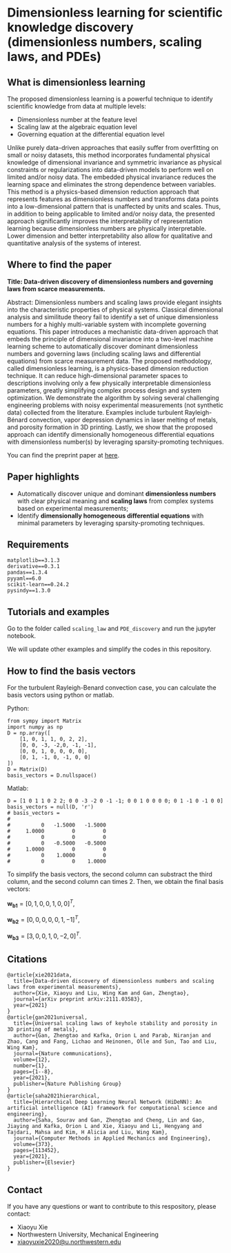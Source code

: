 # Dimensionless learning for scientific knowledge discovery (dimensionless numbers, scaling laws, and PDEs)

## What is dimensionless learning

The proposed dimensionless learning is a powerful technique to identify scientific knowledge from data at multiple levels: 

- Dimensionless number at the feature level
- Scaling law at the algebraic equation level
- Governing equation at the differential equation level

Unlike purely data-driven approaches that easily suffer from overfitting on small or noisy datasets, this method incorporates fundamental physical knowledge of dimensional invariance and symmetric invariance as physical constraints or regularizations into data-driven models to perform well on limited and/or noisy data. The embedded physical invariance reduces the learning space and eliminates the strong dependence between variables. This method is a physics-based dimension reduction approach that represents features as dimensionless numbers and transforms data points into a low-dimensional pattern that is unaffected by units and scales. Thus, in addition to being applicable to limited and/or noisy data, the presented approach significantly improves the interpretability of representation learning because dimensionless numbers are physically interpretable. Lower dimension and better interpretability also allow for qualitative and quantitative analysis of the systems of interest. 

## Where to find the paper

**Title: Data-driven discovery of dimensionless numbers and governing laws from scarce measurements.** 

Abstract:
Dimensionless numbers and scaling laws provide elegant insights into the characteristic properties of physical systems. Classical dimensional analysis and similitude theory fail to identify a set of unique dimensionless numbers for a highly multi-variable system with incomplete governing equations. This paper introduces a mechanistic data-driven approach that embeds the principle of dimensional invariance into a two-level machine learning scheme to automatically discover dominant dimensionless numbers and governing laws (including scaling laws and differential equations) from scarce measurement data. The proposed methodology, called dimensionless learning, is a physics-based dimension reduction technique. It can reduce high-dimensional parameter spaces to descriptions involving only a few physically interpretable dimensionless parameters, greatly simplifying complex process design and system optimization. We demonstrate the algorithm by solving several challenging engineering problems with noisy experimental measurements (not synthetic data) collected from the literature. Examples include turbulent Rayleigh-Bénard convection, vapor depression dynamics in laser melting of metals, and porosity formation in 3D printing. Lastly, we show that the proposed approach can identify dimensionally homogeneous differential equations with dimensionless number(s) by leveraging sparsity-promoting techniques.

You can find the preprint paper at [here](http://arxiv.org/abs/2111.03583).

## Paper highlights

- Automatically discover unique and dominant **dimensionless numbers** with clear physical meaning and **scaling laws** from complex systems based on experimental measurements;
- Identify **dimensionally homogeneous differential equations** with minimal parameters by leveraging sparsity-promoting techniques.

## Requirements
```
matplotlib==3.1.3
derivative==0.3.1
pandas==1.3.4
pyyaml==6.0
scikit-learn==0.24.2
pysindy==1.3.0
```

## Tutorials and examples

Go to the folder called `scaling_law` and `PDE_discovery` and run the jupyter notebook.

We will update other examples and simplify the codes in this repository.

## How to find the basis vectors
For the turbulent Rayleigh-Benard convection case, you can calculate the basis vectors using python or matlab.

Python:
```
from sympy import Matrix
import numpy as np
D = np.array([
    [1, 0, 1, 1, 0, 2, 2], 
    [0, 0, -3, -2,0, -1, -1], 
    [0, 0, 1, 0, 0, 0, 0], 
    [0, 1, -1, 0, -1, 0, 0]
])
D = Matrix(D)
basis_vectors = D.nullspace()
```

Matlab:
```
D = [1 0 1 1 0 2 2; 0 0 -3 -2 0 -1 -1; 0 0 1 0 0 0 0; 0 1 -1 0 -1 0 0]
basis_vectors = null(D, 'r')
# basis_vectors =
# 
#          0   -1.5000   -1.5000
#     1.0000         0         0
#          0         0         0
#          0   -0.5000   -0.5000
#     1.0000         0         0
#          0    1.0000         0
#          0         0    1.0000
```
To simplify the basis vectors, the second column can substract the third column, and the second column can times 2. Then, we obtain the final basis vectors:

$\boldsymbol{w_{b1}} = [0,1,0,0,1,0,0]^T,$

$\boldsymbol{w_{b2}} = [0,0,0,0,0,1,-1]^T,$

$\boldsymbol{w_{b3}} = [3,0,0,1,0,-2,0]^T.$


## Citations

```
@article{xie2021data,
  title={Data-driven discovery of dimensionless numbers and scaling laws from experimental measurements},
  author={Xie, Xiaoyu and Liu, Wing Kam and Gan, Zhengtao},
  journal={arXiv preprint arXiv:2111.03583},
  year={2021}
}
@article{gan2021universal,
  title={Universal scaling laws of keyhole stability and porosity in 3D printing of metals},
  author={Gan, Zhengtao and Kafka, Orion L and Parab, Niranjan and Zhao, Cang and Fang, Lichao and Heinonen, Olle and Sun, Tao and Liu, Wing Kam},
  journal={Nature communications},
  volume={12},
  number={1},
  pages={1--8},
  year={2021},
  publisher={Nature Publishing Group}
}
@article{saha2021hierarchical,
  title={Hierarchical Deep Learning Neural Network (HiDeNN): An artificial intelligence (AI) framework for computational science and engineering},
  author={Saha, Sourav and Gan, Zhengtao and Cheng, Lin and Gao, Jiaying and Kafka, Orion L and Xie, Xiaoyu and Li, Hengyang and Tajdari, Mahsa and Kim, H Alicia and Liu, Wing Kam},
  journal={Computer Methods in Applied Mechanics and Engineering},
  volume={373},
  pages={113452},
  year={2021},
  publisher={Elsevier}
}
```

## Contact
If you have any questions or want to contribute to this respository, please contact: 
- Xiaoyu Xie
- Northwestern University, Mechanical Engineering
- xiaoyuxie2020@u.northwestern.edu
